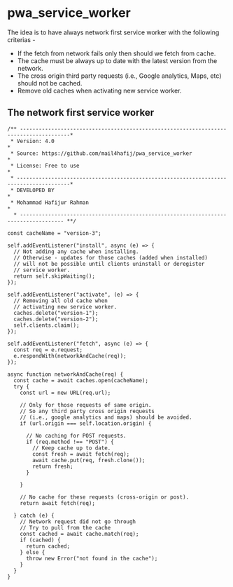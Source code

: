 # pwa_service_worker
The idea is to have always network first service worker with the following criterias - 

* If the fetch from network fails only then should we fetch from cache. 
* The cache must be always up to date with the latest version from the network. 
* The cross origin third party requests (i.e., Google analytics, Maps, etc) should not be cached. 
* Remove old caches when activating new service worker.

## The network first service worker
```
/** --------------------------------------------------------------------------------------*
 * Version: 4.0                                                                           *
 * Source: https://github.com/mail4hafij/pwa_service_worker                               *
 * License: Free to use                                                                   *
 * ---------------------------------------------------------------------------------------*
 * DEVELOPED BY                                                                           *
 * Mohammad Hafijur Rahman                                                                *
  * ------------------------------------------------------------------------------------ **/

const cacheName = "version-3";

self.addEventListener("install", async (e) => {
  // Not adding any cache when installing.
  // Otherwise - updates for those caches (added when installed)
  // will not be possible until clients uninstall or deregister
  // service worker.
  return self.skipWaiting();
});

self.addEventListener("activate", (e) => {
  // Removing all old cache when
  // activating new service worker.
  caches.delete("version-1");
  caches.delete("version-2");
  self.clients.claim();
});

self.addEventListener("fetch", async (e) => {
  const req = e.request;
  e.respondWith(networkAndCache(req));
});

async function networkAndCache(req) {
  const cache = await caches.open(cacheName);
  try {
    const url = new URL(req.url);

    // Only for those requests of same origin.
    // So any third party cross origin requests
    // (i.e., google analytics and maps) should be avoided.
    if (url.origin === self.location.origin) {
     
      // No caching for POST requests.
      if (req.method !== "POST") {
        // Keep cache up to date.
        const fresh = await fetch(req);
        await cache.put(req, fresh.clone());
        return fresh;
      }
     
    }
   
    // No cache for these requests (cross-origin or post).
    return await fetch(req);
   
  } catch (e) {
    // Network request did not go through
    // Try to pull from the cache
    const cached = await cache.match(req);
    if (cached) {
      return cached;
    } else {
      throw new Error("not found in the cache");
    }
  }
}
```
